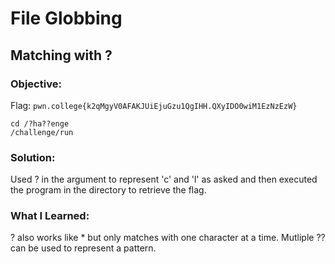 # File Globbing
## Matching with ?

### Objective: 

Flag: `pwn.college{k2qMgyV0AFAKJUiEjuGzu1QgIHH.QXyIDO0wiM1EzNzEzW}`

```
cd /?ha??enge
/challenge/run
```

### Solution:

Used ? in the argument to represent 'c' and 'l' as asked and then executed the program in the directory to retrieve the flag.

### What I Learned: 

? also works like * but only matches with one character at a time. Mutliple ?? can be used to represent a pattern.
